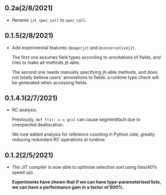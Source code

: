 ## 0.2a(2/8/2021)

- Rename `jit_spec_call` to `spec_call`.
    
## 0.1.5(2/8/2021)

- Add experimental features: `@eagerjit` and `@conservativejit`.
  
  The first one assumes field types according to annotations of fields, and tries to make all
  methods jit-able.
  
  The second one needs manually specifying jit-able methods, and does not totally believe users'
  annotations to fields: a runtime type check will be generated when accessing fields.    

## 0.1.4.1(2/7/2021)

- RC analysis.
   
  Previously, `def f(x): x = g(x)` can cause segmentfault due to unexpected deallocation.

  We now added analysis for reference counting in Python side, greatly reducing redundant RC
  operations at runtime.


## 0.1.2(2/5/2021)

- The JIT compiler is now able to optimise selection sort using lists(40% speed up).

  **Experiments have shown that if we can have type-parameterised lists, we can have
  a performance gain in a factor of 600%.**

  
  

